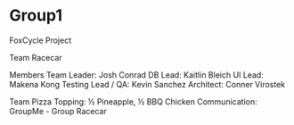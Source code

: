 # Group1
FoxCycle Project

Team Racecar

Members
Team Leader: Josh Conrad
DB Lead:  Kaitlin Bleich
UI Lead:  Makena Kong 
Testing Lead / QA: Kevin Sanchez
Architect: Conner Virostek

Team Pizza Topping: ½ Pineapple, ½ BBQ Chicken
Communication:  GroupMe - Group Racecar
